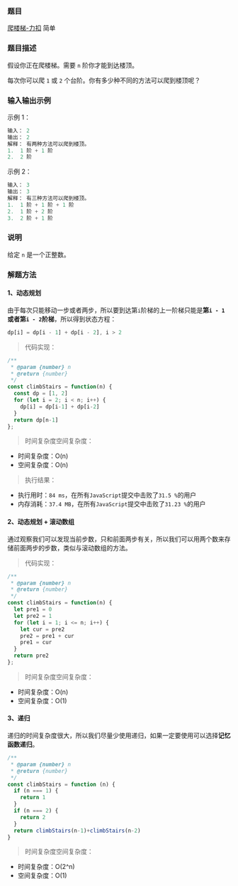 ### 题目

[爬楼梯-力扣](https://leetcode-cn.com/problems/climbing-stairs/)
简单

### 题目描述
假设你正在爬楼梯。需要 `n` 阶你才能到达楼顶。

每次你可以爬 `1` 或 `2` 个台阶。你有多少种不同的方法可以爬到楼顶呢？

### 输入输出示例
示例 1：
```js
输入： 2
输出： 2
解释： 有两种方法可以爬到楼顶。
1.  1 阶 + 1 阶
2.  2 阶
```

示例 2：
```js
输入： 3
输出： 3
解释： 有三种方法可以爬到楼顶。
1.  1 阶 + 1 阶 + 1 阶
2.  1 阶 + 2 阶
3.  2 阶 + 1 阶
```

### 说明
给定 `n` 是一个正整数。

### 解题方法

#### 1、动态规划
由于每次只能移动一步或者两步，所以要到达第`i`阶梯的上一阶梯只能是**第`i - 1`或者第`i - 2`阶梯**，所以得到状态方程：
```js
dp[i] = dp[i - 1] + dp[i - 2], i > 2
```

> 代码实现：

```js
/**
 * @param {number} n
 * @return {number}
 */
const climbStairs = function(n) { 
  const dp = [1, 2]
  for (let i = 2; i < n; i++) {
    dp[i] = dp[i-1] + dp[i-2]
  }
  return dp[n-1]
};
```

> 时间复杂度空间复杂度：
- 时间复杂度：O(n)
- 空间复杂度：O(n)

> 执行结果：

- 执行用时：`84 ms`，在所有`JavaScript`提交中击败了`31.5 %`的用户
- 内存消耗：`37.4 MB`，在所有`JavaScript`提交中击败了`31.23 %`的用户

#### 2、动态规划 + 滚动数组

通过观察我们可以发现当前步数，只和前面两步有关，所以我们可以用两个数来存储前面两步的步数，类似与滚动数组的方法。

> 代码实现：

```js
/**
 * @param {number} n
 * @return {number}
 */
const climbStairs = function(n) { 
  let pre1 = 0
  let pre2 = 1
  for (let i = 1; i <= n; i++) {
    let cur = pre2
    pre2 = pre1 + cur
    pre1 = cur
  }
  return pre2
};
```

> 时间复杂度空间复杂度：
- 时间复杂度：O(n)
- 空间复杂度：O(1)

#### 3、递归

递归的时间复杂度很大，所以我们尽量少使用递归，如果一定要使用可以选择**记忆函数递归**。

```js
/**
 * @param {number} n
 * @return {number}
 */
const climbStairs = function (n) {
  if (n === 1) {
    return 1
  }
  if (n === 2) {
    return 2
  }
  return climbStairs(n-1)+climbStairs(n-2)
}
```

> 时间复杂度空间复杂度：
- 时间复杂度：O(2^n)
- 空间复杂度：O(1)
